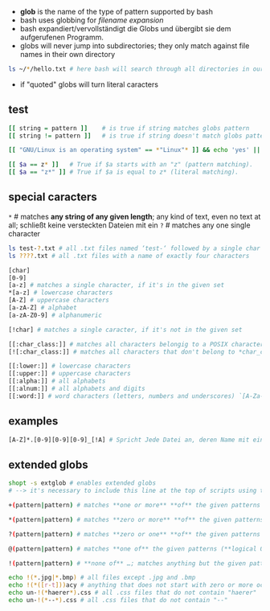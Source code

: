 
- **glob** is the name of the type of pattern supported by bash
- bash uses globbing for *filename* *expansion*
- bash expandiert/vervollständigt die Globs und übergibt sie dem aufgerufenen Programm.
- globs will never jump into subdirectories; they only match against file names in their own directory

```sh
ls ~/*/hello.txt # here bash will search through all directories in our home directory for the given file
```

- if "quoted" globs will turn literal caracters

## test

```sh
[[ string = pattern ]]    # is true if string matches globs pattern
[[ string != pattern ]]   # is true if string doesn't match globs pattern

[[ "GNU/Linux is an operating system" == *"Linux"* ]] && echo 'yes' || echo 'no'

[[ $a == z* ]]   # True if $a starts with an "z" (pattern matching).
[[ $a == "z*" ]] # True if $a is equal to z* (literal matching).
```
## special caracters

`*` #  matches **any string of any given length**; any kind of text, even no text at all; schließt keine versteckten Dateien mit ein
`?` # matches any one single character

```sh
ls test-?.txt # all .txt files named ‘test-‘ followed by a single char
ls ????.txt # all .txt files with a name of exactly four characters
```

```sh
[char]
[0-9]
[a-z] # matches a single character, if it's in the given set
*[a-z] # lowercase characters
[A-Z] # uppercase characters
[a-zA-Z] # alphabet
[a-zA-Z0-9] # alphanumeric

[!char] # matches a single caracter, if it's not in the given set

[[:char_class:]] # matches all characters belongig to a POSIX character class
[![:char_class:]] # matches all characters that don't belong to *char_class*

[[:lower:]] # lowercase characters
[[:upper:]] # uppercase characters
[[:alpha:]] # all alphabets
[[:alnum:]] # all alphabets and digits
[[:word:]] # word characters (letters, numbers and underscores) `[A-Za-z0-9_]`
```
## examples

```sh
[A-Z]*.[0-9][0-9][0-9]_[!A] # Spricht Jede Datei an, deren Name mit einem Großbuchstaben ([A-Z]) beginnt. Danach darf irgendwas folgen(*), beliebig lang. Dann muß ein Punkt kommen, gefolgt von drei Ziffern ([0-9]). Dem folgt ein Unterstrich und dann ein beliebiges Zeichen nur eben kein A.
```

## extended globs

```sh
shopt -s extglob # enables extended globs
# --> it's necessary to include this line at the top of scripts using the extglob feature
```

```sh
+(pattern|pattern) # matches **one or more** **of** the given patterns

*(pattern|pattern) # matches **zero or more** **of** the given patterns

?(pattern|pattern) # matches **zero or one** **of** the given patterns

@(pattern|pattern) # matches **one of** the given patterns (**logical OR operator**)

!(pattern|pattern) # **none of** …; matches anything but the given pattern
```

```sh
echo !(*.jpg|*.bmp) # all files except .jpg and .bmp
echo !(*([r-t]))acy # anything that does not start with zero or more occurrences of the letters r, s and t
echo un-!(*haerer*).css # all .css files that do not contain "haerer"
echo un-!(*--*).css # all .css files that do not contain "--" 
```

